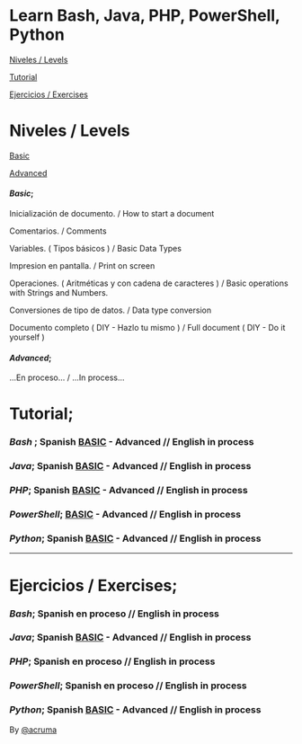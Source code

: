 # Learn Bash, Java, PHP, PowerShell, Python  

[Niveles / Levels](https://github.com/acruma/learn#niveles--levels)

[Tutorial](https://github.com/acruma/learn#tutorial)

[Ejercicios / Exercises](https://github.com/acruma/learn#ejercicios--exercises)

# Niveles / Levels

[Basic](https://github.com/acruma/learn#basic)

[Advanced](https://github.com/acruma/learn#advanced)

#### *Basic*;

Inicialización de documento.                            / How to start a document

Comentarios.                                            / Comments

Variables. ( Tipos básicos )                            / Basic Data Types

Impresion en pantalla.                                  / Print on screen

Operaciones. ( Aritméticas y con cadena de caracteres ) / Basic operations with Strings and Numbers. 

Conversiones de tipo de datos.                          / Data type conversion

Documento completo ( DIY - Hazlo tu mismo )             / Full document ( DIY - Do it yourself )

#### *Advanced*;

...En proceso... / ...In process...

# Tutorial;  

### *Bash* ; Spanish [BASIC](https://github.com/acruma/learn/blob/master/spanish/basic/bash.md) - Advanced  // English in process
### *Java*; Spanish [BASIC](https://github.com/acruma/learn/blob/master/spanish/basic/java.md) - Advanced // English in process
### *PHP*; Spanish [BASIC](https://github.com/acruma/learn/blob/master/spanish/basic/php.md) - Advanced  // English in process
### *PowerShell*; [BASIC](https://github.com/acruma/learn/blob/master/spanish/basic/powershell.md) - Advanced // English in process
### *Python*; Spanish [BASIC](https://github.com/acruma/learn/blob/master/spanish/basic/python.md) - Advanced // English in process  

***

# Ejercicios / Exercises;

### *Bash*; Spanish en proceso  // English in process
### *Java*; Spanish [BASIC](https://github.com/acruma/learn/blob/master/spanish/basic/Ejercicios/java.md) - Advanced // English in process
### *PHP*; Spanish en proceso  // English in process
### *PowerShell*; Spanish en proceso  // English in process
### *Python*; Spanish [BASIC](https://github.com/acruma/learn/blob/master/spanish/basic/Ejercicios/python.md) - Advanced  // English in process


By [@acruma](https://github.com/acruma)

